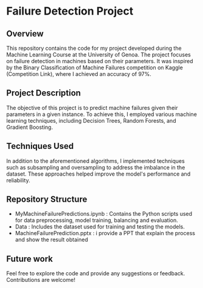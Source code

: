 # Failure Detection Project

## Overview

This repository contains the code for my project developed during the Machine Learning Course at the University of Genoa. The project focuses on failure detection in machines based on their parameters. It was inspired by the Binary Classification of Machine Failures competition on Kaggle (Competition Link), where I achieved an accuracy of 97%.

## Project Description

The objective of this project is to predict machine failures given their parameters in a given instance. To achieve this, I employed various machine learning techniques, including Decision Trees, Random Forests, and Gradient Boosting.

## Techniques Used

In addition to the aforementioned algorithms, I implemented techniques such as subsampling and oversampling to address the imbalance in the dataset. These approaches helped improve the model's performance and reliability.

## Repository Structure

- MyMachineFailurePredictions.ipynb : Contains the Python scripts used for data preprocessing, model training, balancing and evaluation.
- Data : Includes the dataset used for training and testing the models.
- MachineFailurePrediction.pptx : i provide a PPT that explain the process and show the result obtained 


## Future work 
Feel free to explore the code and provide any suggestions or feedback. Contributions are welcome!


